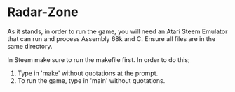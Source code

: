 # Radar-Zone

As it stands, in order to run the game, you will need an Atari Steem Emulator that can run and process Assembly 68k and C. 
Ensure all files are in the same directory. 

In Steem make sure to run the makefile first.
In order to do this; 
1. Type in 'make' without quotations at the prompt.
2. To run the game, type in 'main' without quotations.
